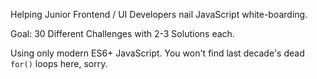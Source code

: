 Helping Junior Frontend / UI Developers nail JavaScript white-boarding.

Goal: 30 Different Challenges with 2-3 Solutions each.

Using only modern ES6+ JavaScript. You won't find last decade's dead ```for()``` loops here, sorry.

